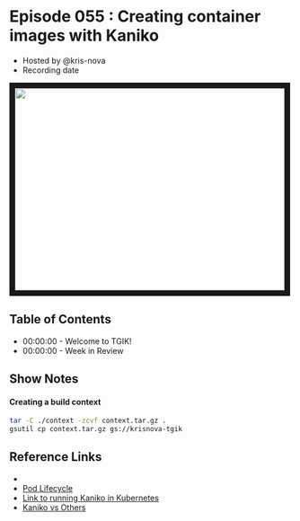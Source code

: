 # Episode 055 : Creating container images with Kaniko

- Hosted by @kris-nova
- Recording date

<!--- Thumbnailed embed of the video, n8Xo_ghCIOSY is the video id from the youtube url --->

<a href="https://www.youtube.com/watch?v=rt0fqOekgjI
" target="_blank"><img src="http://img.youtube.com/vi/rt0fqOekgjI/hqdefault.jpg" width="480" height="360" border="10" /></a>

## Table of Contents

- 00:00:00 - Welcome to TGIK!
- 00:00:00 - Week in Review

## Show Notes

#### Creating a build context

```bash
tar -C ./context -zcvf context.tar.gz .
gsutil cp context.tar.gz gs://krisnova-tgik
```

## Reference Links

 -
 - [Pod Lifecycle](https://kubernetes.io/docs/concepts/workloads/pods/pod-lifecycle/)
 - [Link to running Kaniko in Kubernetes](https://github.com/GoogleContainerTools/kaniko#running-kaniko-in-a-kubernetes-cluster)
 - [Kaniko vs Others](https://github.com/GoogleContainerTools/kaniko/blob/master/README.md#comparison-with-other-tools)

